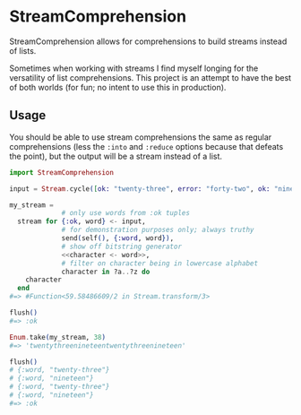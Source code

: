 # StreamComprehension
StreamComprehension allows for comprehensions to build streams instead of lists.

Sometimes when working with streams I find myself longing for the versatility of list
comprehensions. This project is an attempt to have the best of both worlds (for fun; no intent to
use this in production).

## Usage
You should be able to use stream comprehensions the same as regular comprehensions (less the `:into`
and `:reduce` options because that defeats the point), but the output will be a stream instead of a
list.

```elixir
import StreamComprehension

input = Stream.cycle([ok: "twenty-three", error: "forty-two", ok: "nineteen"])

my_stream =
             # only use words from :ok tuples
  stream for {:ok, word} <- input,
             # for demonstration purposes only; always truthy
             send(self(), {:word, word}),
             # show off bitstring generator
             <<character <- word>>,
             # filter on character being in lowercase alphabet
             character in ?a..?z do
    character
  end
#=> #Function<59.58486609/2 in Stream.transform/3>

flush()
#=> :ok

Enum.take(my_stream, 38)
#=> 'twentythreenineteentwentythreenineteen'

flush()
# {:word, "twenty-three"}
# {:word, "nineteen"}
# {:word, "twenty-three"}
# {:word, "nineteen"}
#=> :ok
```
